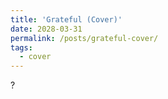```yaml
---
title: 'Grateful (Cover)'
date: 2028-03-31
permalink: /posts/grateful-cover/
tags:
  - cover
---
```


?